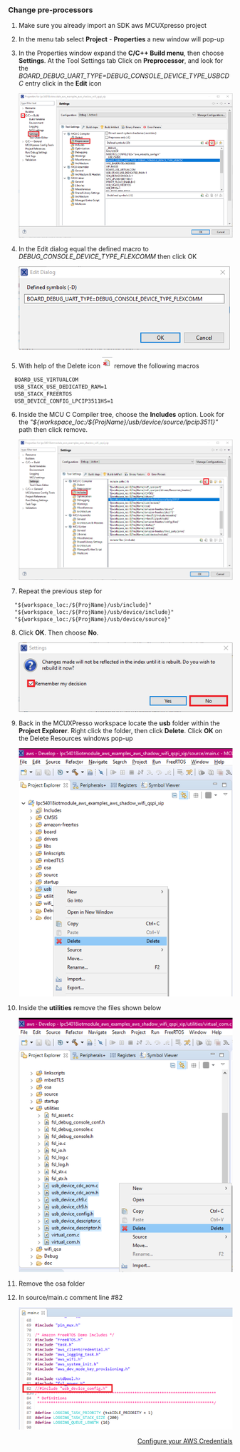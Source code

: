 ### Change pre-processors
1. Make sure you already import an SDK aws MCUXpresso project
2. In the menu tab select **Project** - **Properties** a new window will pop-up
3. In the Properties window expand the **C/C++ Build menu**, then choose **Settings**. At the Tool Settings tab Click on **Preprocessor**, and look for the *BOARD_DEBUG_UART_TYPE=DEBUG_CONSOLE_DEVICE_TYPE_USBCDC* entry click in the **Edit** icon

    ![](images/DebugUART.png)
4. In the Edit dialog equal the defined macro to *DEBUG_CONSOLE_DEVICE_TYPE_FLEXCOMM* then click OK

    ![](images/EditDialog.png)
5. With help of the Delete icon ![](images/DeleteIcon.png) remove the following macros
  ```
    BOARD_USE_VIRTUALCOM
    USB_STACK_USE_DEDICATED_RAM=1
    USB_STACK_FREERTOS
    USB_DEVICE_CONFIG_LPCIP3511HS=1
  ```
6. Inside the MCU C Compiler tree, choose the **Includes** option. Look for the *"${workspace_loc:/${ProjName}/usb/device/source/lpcip3511}"* path then click remove.

    ![](images/USBPaths.png)
7. Repeat the previous step for
  ```
    "${workspace_loc:/${ProjName}/usb/include}"
    "${workspace_loc:/${ProjName}/usb/device/include}"
    "${workspace_loc:/${ProjName}/usb/device/source}"
  ```
8. Click **OK**. Then choose **No**.

    ![](images/RebuiltNO.png)
9. Back in the MCUXPresso workspace locate the **usb** folder within the **Project Explorer**. Right click the folder, then click **Delete**. Click **OK** on the Delete Resources windows pop-up

    ![](images/DeleteUSBFolder.png)
10. Inside the **utilities** remove the files shown below

    ![](images/DeleteUSBUtilities.png)
11. Remove the osa folder
12. In source/main.c comment line #82

    ![](images/CommentLine82.png)
<div style="text-align: right"> <a href="ConfigureAWSCredentials.md">Configure your AWS Credentials</a> </div>